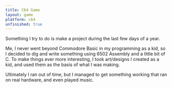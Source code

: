 ```yaml
---
title: C64 Game
layout: game
platform: c64
unfinished: true
---
```


Something I try to do is make a project during the last few days of a year.

Me, I never went beyond Commodore Basic in my programming as a kid, so I decided to dig and write something using 6502 Assembly and a little bit of C. To make things ever more interesting, I took art/designs I created as a kid, and used them as the basis of what I was making.

Ultimately I ran out of time, but I managed to get something working that ran on real hardware, and even played music.
